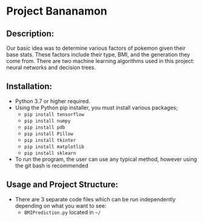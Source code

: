 # Project Bananamon
## Description:
  Our basic idea was to determine various factors of pokemon given their base stats. These factors include their type, BMI, and the generation they come from. There are two machine learning algorithms used in this project: neural networks and decision trees.

## Installation:
  - Python 3.7 or higher required. 
  - Using the Python pip installer, you must install various packages;
    - `pip install tensorflow`
    - `pip install numpy`
    - `pip install pdb`
    - `pip install Pillow`
    - `pip install tkinter`
    - `pip install matplotlib`
    - `pip install sklearn`
  - To run the program, the user can use any typical method, however using the git bash is recommended
## Usage and Project Structure:
  - There are 3 separate code files which can be run independently depending on what you want to see:
    - `BMIPrediction.py` located in `~/`
  
    
